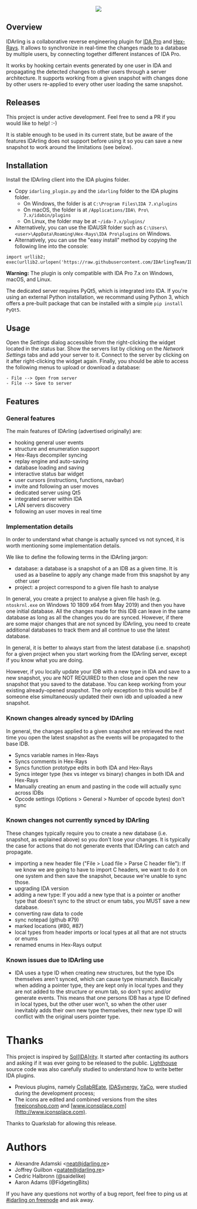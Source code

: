 <p align="center">
    <img src="https://i.imgur.com/9Vxm0Fn.png" />
</p>

## Overview

IDArling is a collaborative reverse engineering plugin for [IDA Pro](https://www.hex-rays.com/products/ida/)
and [Hex-Rays](https://www.hex-rays.com/products/decompiler/index.shtml). It
allows to synchronize in real-time the changes made to a database by multiple
users, by connecting together different instances of IDA Pro.

It works by hooking certain events generated by one user in IDA and 
propagating the detected changes to other users through a server architecture.
It supports working from a given snapshot with changes done by other users 
re-applied to every other user loading the same snapshot.

## Releases

This project is under active development. Feel free to send a PR if you would
like to help! :-)

It is stable enough to be used in its current state, but be aware of the features
IDArling does not support before using it so you can save a new snapshot to work
around the limitations (see below).

## Installation

Install the IDArling client into the IDA plugins folder.

- Copy `idarling_plugin.py` and the `idarling` folder to the IDA plugins folder.
    - On Windows, the folder is at `C:\Program Files\IDA 7.x\plugins`
    - On macOS, the folder is at `/Applications/IDA\ Pro\ 7.x/idabin/plugins`
    - On Linux, the folder may be at `~/ida-7.x/plugins/`
- Alternatively, you can use the IDAUSR folder such as 
  `C:\Users\<user>\AppData\Roaming\Hex-Rays\IDA Pro\plugins` on Windows.
- Alternatively, you can use the "easy install" method by copying the following
line into the console:

```
import urllib2; exec(urllib2.urlopen('https://raw.githubusercontent.com/IDArlingTeam/IDArling/master/easy_install.py')).read()
```

**Warning:** The plugin is only compatible with IDA Pro 7.x on Windows, macOS,
and Linux.

The dedicated server requires PyQt5, which is integrated into IDA. If you're
using an external Python installation, we recommand using Python 3, which offers
a pre-built package that can be installed with a simple `pip install PyQt5`.

## Usage

Open the *Settings* dialog accessible from the right-clicking the widget located
in the status bar. Show the servers list by clicking on the *Network Settings*
tabs and add your server to it. Connect to the server by clicking on it after 
right-clicking the widget again. Finally, you should be able to access the
following menus to upload or download a database:

```
- File --> Open from server
- File --> Save to server
```

## Features

### General features

The main features of IDArling (advertised originally) are:

* hooking general user events
* structure and enumeration support
* Hex-Rays decompiler syncing
* replay engine and auto-saving
* database loading and saving
* interactive status bar widget
* user cursors (instructions, functions, navbar)
* invite and following an user moves
* dedicated server using Qt5
* integrated server within IDA
* LAN servers discovery
* following an user moves in real time

### Implementation details

In order to understand what change is actually synced vs not synced, it is 
worth mentioning some implementation details.

We like to define the following terms in the IDArling jargon:

- database: a database is a snapshot of a an IDB as a given time. It is 
  used as a baseline to apply any change made from this snapshot by any other 
  user
- project: a project correspond to a given file hash to analyse

In general, you create a project to analyse a given file hash (e.g. `ntoskrnl.exe`
on Windows 10 1809 x64 from May 2019) and then you have one initial database.
All the changes made for this IDB can leave in the same database as long as all
the changes you do are synced. However, if there are some major changes that are
not synced by IDArling, you need to create additional databases to track them
and all continue to use the latest database.

In general, it is better to always start from the latest database (i.e. 
snapshot) for a given project when you start working from the IDArling 
server, except if you know what you are doing.

However, if you locally update your IDB with a new type in IDA and save to a 
new snapshot, you are NOT REQUIRED to then close and open the new snapshot 
that you saved to the database. You can keep working from your existing 
already-opened snapshot. The only exception to this would be if someone else 
simultaneously updated their own idb and uploaded a new snapshot.

### Known changes already synced by IDArling

In general, the changes applied to a given snapshot are retrieved the next 
time you open the latest snapshot as the events will be propagated to the 
base IDB.

* Syncs variable names in Hex-Rays
* Syncs comments in Hex-Rays
* Syncs function prototype edits in both IDA and Hex-Rays
* Syncs integer type (hex vs integer vs binary) changes in both IDA and Hex-Rays
* Manually creating an enum and pasting in the code will actually sync across
 IDBs
* Opcode settings (Options > General > Number of opcode bytes) don't sync

### Known changes not currently synced by IDArling

These changes typically require you to create a new database (i.e. snapshot, as
explained above) so you don't lose your changes. It is typically the case for
actions that do not generate events that IDArling can catch and propagate.

* importing a new header file ("File > Load file > Parse C header file"): If 
we know we are going to have to import C headers, we want to do it on one 
system and then save the snapshot, because we're unable to sync 
those.
* upgrading IDA version
* adding a new type: If you add a new type that is a pointer or another type 
that doesn't sync to the struct or enum tabs, you MUST save a new database.
* converting raw data to code
* sync notepad (github #79)
* marked locations (#80, #87)
* local types from header imports or local types at all that are not structs or
  enums
* renamed enums in Hex-Rays output

### Known issues due to IDArling use

* IDA uses a type ID when creating new structures, but the type IDs 
themselves aren't  synced, which can cause type mismatch. Basically when 
adding a pointer type, they are kept only in local types and they are not 
added to the structure or enum tab, so don't sync and/or generate events. 
This means that one persons IDB has a type ID defined in local types, but the 
other user won't, so when the other user inevitably adds their own new type 
themselves, their new type ID will conflict with the original users pointer 
type.

# Thanks

This project is inspired by [Sol[IDA]rity](https://solidarity.re/). It started
after contacting its authors and asking if it was ever going to be released to
the public. [Lighthouse](https://github.com/gaasedelen/lighthouse) source code
was also carefully studied to understand how to write better IDA plugins.

* Previous plugins, namely [CollabREate](https://github.com/cseagle/collabREate),
[IDASynergy](https://github.com/CubicaLabs/IDASynergy),
[YaCo](https://github.com/DGA-MI-SSI/YaCo), were studied during the development
process;
* The icons are edited and combined versions from the sites [freeiconshop.com](http://freeiconshop.com/)
and [www.iconsplace.com](http://www.iconsplace.com).

Thanks to Quarkslab for allowing this release.

# Authors

* Alexandre Adamski <<neat@idarling.re>>
* Joffrey Guilbon <<patate@idarling.re>>
* Cedric Halbronn (@saidelike)
* Aaron Adams (@FidgetingBits)

If you have any questions not worthy of a bug report, feel free to ping us at
[#idarling on freenode](https://kiwiirc.com/client/irc.freenode.net/idarling)
and ask away.